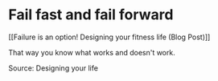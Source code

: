 # Fail fast and fail forward 

[[Failure is an option! Designing your fitness life (Blog Post)]]

That way you know what works and doesn't work. 

Source:
Designing your life